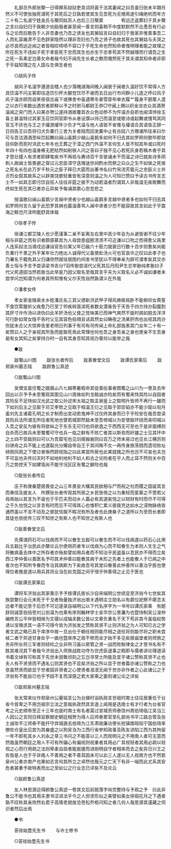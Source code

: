 <!-- { "loadSidebar": true } -->
　　礼部员外郎张槩一日得罪系狱狱吏具词将寘于法其妻闻之曰吾虽归张未半期月然义不可使张独死谓死于其死后之日孰若使其生见吾死为无憾焉遂引绳绝吭而年方二十有二名淑宁姓金氏与槩同姑苏人也后三日槩蒙　　　　宥远迁返葬妇于其乡槩之言曰自妇归于我朝夕劝励我者甚至闻一善言则喜稍不中度默默然不怂恿吾有行必与之论而后敢告于人非吾妻也乃吾之贤友也其舅姑言曰自妇归于我家非惟善事吾二人而礼容雍肃不见色辞家隐然以理非吾妇也乃吾之贤子也故其死也其舅姑与夫哭之必尽哀而远近闻之者皆相叹啧啧不容口于乎死生命也然知命者惟明理者能之故理之所在死生不违如子死于孝臣死于忠而其生也亦生于忠孝苟其不然越理而行谓吾之生之死一系素定岂善攵命者哉今妇不闻先生长者之教而慨然死于其夫谓其知命者非耶于乎益知理之在人固与生俱生者也

　　○胡风子传

　　胡风子名温字遵道会稽人也少落魄湖海间晚入闽居于闽者久温好饮不常得人方具饮温不问主客即往造饮引杯大酿觉饮尽不谢而去日出行市间群小儿逐之呼曰风子风子温亦顾而自笑夜宿古庙下或佛舍中虽遇寒冬甚雪穿布单衣履艹履身不颤栗人遗之以衣行来数出遇贫者即觧以予之时驸马都尉王恭□守闽上赐以织金龙衣众具酒贺温闻之突门而入曰某亦贺公遂持酒故覆其衣众色动恭不为忤温亦自若也闻漳帅徐玉喜士甚温特过其家玉召饮同官即令从者设馔以待己而温至或歌诗或起舞或慢骂其同官玉不厌也与王之子爟游爟年少负才气温与他人语皆不省惟与爟语合其语皆正辞一日则告王曰吾将归犬负橐行三舍为关者阻而回发橐中止有古砚八方赠诸所往来曰尔可与吾沽酒酒至纵饮起舞曰闽山喜鹊少越山喜鹊多如何不归去其如罗网何歌毕即敛目仰卧而死时洪武七年冬也王葬之于漳之西门外温不言何生人皆不知其年或曰死时年四十有四也温身瘠无肥枯然如削铁人问之荅曰子独不见心若死灰身若槁木者乎其才思壮捷人有求者即肆笔疾书不再视与赓诗百千言彼诵未干而温之诗已就矣诗多阴刺人故闽士皆畏避之甞过元忠臣漳守迭理迷世祠酌水而祭之曰众之生不如侯之死侯之死名长在此万岁千秋元之臣子拜已大筵而出著书名曰竹帛流芳载元之忠臣义士并贞烈女叙其故系之以辞类饶歌轻重皆有深意则温之为人可知已赞曰予读古书传言志士不一如其志即污饮自狂人往往非筵之彼不为动若温者烈谓其人非哉温无疾歌舞而终如生死在其已者亦云异矣予每诵其歌心忽忽悲之

　　按温歌曰闽山喜鹊少言闽中贤者少也越山喜鹊多言越中贤者多也如何不归去其如罗网何言久留于此恐罗其祸也葢温善骂人闽中贤者少恐不能容故其言如此于乎震海之鲸岂尺渎所能舒其体哉

　　○徐孝子传

　　徐谦江都艾陵人也少愿谨事二亲不妄离左右里中恶少年会为从谑皆谢不往少年相与非筵之而有识者颇感慕其为人母尝患疽脓溃溃不可近谦以口吮之而得愈父鬲里人连系狱法当谪戍远谦诣官告曰某父年已踰六十筋力就衰日行数十百步则惫矣尚能负重行千里之外乎某年壮力绝出人诚得代父虽使赴汤火可也官哀许之叹曰此孝子也乃署名于籍免其父归谦欣然就役居困约间发书至犹以不得奉亲为辞可谓孝矣其交亦善士恒与予言予尝读梁书吉分?羽传翂尝请代父死其后丹阳尹生志举翂纯孝翂曰子代父死道固当然若翂当此举是乃因父取名至哉其言乎夫为义取名义必不诚如谦者未尝学问岂知谓为何者其所知惟有父尔天性自然孰谓义在外哉

　　○潘孝女传

　　孝女家金陵泉水乡姓潘氏名三其父德新洪武甲子得风痹疾局卧不能俯仰女斋誓不食饮荤腥祈父疾愈乃巳至丁夘疾转亟滨死者数女潜香告于天告于四方持刅裂腹割其肝寸许作汤以进伪曰此羊肝汤也父食之觉味美已而神气爽然不旋时病如脱去洋洋可行卧如常女隐不告时父见其容色枯顇且诘其然女曰畴夜之汤某肝肉也出视其肉刅伤犹未合父大惊奔告里老明日列事于有司有司传闻上命礼部旌表其门女年二十有一矣赞曰人之于亲视其所急而能致死焉此常理也何也吾之身吾亲之身也使亲不生吾身曷有女其知之矣掌持刅时一自有其身吾知其视刅栗何以能举之哉

　　●跋  

　　跋蜀山川图 
　　跋张长者传后 
　　跋善餋堂文后 
　　跋谭氏家乘后 
　　跋郑泉州墓志铭 
　　跋颜鲁公真迹 

　　○跋蜀山川图

　　吴僧宝昙住蜀之娥眉山凡七越寒暑暇命其徒善绘事者图蜀之山川为一卷及去年回出以示予予未至蜀观其图见山川周耸如列戈戟诚亦险矣而有蜀来恃其险以自固者其险反不足恃如汉光武之取公孙述宋太祖之取孟昶皇上之取明升皆师不再行一皷而下如刘后主之见取于邓艾李势之见取于桓温王衍之见取于郭崇韬亦不能少距以旬月虽刘先主诸葛孔明之长才制奇出变动若鬼神不过仅终其身而已于乎险安在哉吾尝读其险兵法所谓无所往者死地也譬若城郭然敌未至吾倚城以为安使敌环绕而来叩城以入吾之安反为彼有将欲纵之于东东无可归也将欲逸之于西西无可至也于是非面缚则自杀而已故兵未至蜀蜀可守也兵一临之鲜有不败亡者其以斯欤而奸雄之士见其环中之土四不受敌则曰可以为吾窟宅也见剑阁峩峩则曰百万之师未易过也见长江横厉则曰骈舟之兵不能上也遂裂光分耀自帝自王于其间殊不攵一再传身族荡戮而遗坦败址倾倒风雨之下使过者愀然顾视指之曰此某尝所居也此某就擒之所也岂不可哀也夫岂不可监也夫传曰天时不如地利地利不如人和古之论险者在乎人而止耳不然则关中百万之势控天下如建瓴尚不能守况区区有蜀之僻险也哉

　　○跋张长者传后

　　庄子称庚桑楚居畏垒之山三年畏垒大穰其民欲相与尸而祝之社而稷之固诞其言而弗信及披友人　所撰张长者传观其所居之乡民皆倚之以为重轻而爱慕之不啻若父母焉始以其言为不诞也于乎匹夫而动乡人葢必有其道矣悦之以财财有时而尽不可得之于久也悦之以言言有时而忘不可得其心也惟积仁累义彼我充达如水之浸物脉络皆通然虽以不言不动及之彼犹信服不暇况有所及者也此庚桑子之道所以为至而长者即其徒也欤抚传三叹不知世之有斯人也不知世之有斯人也

　　○跋善餋堂文后

　　先儒谓药石可以伐病而不可以餋生五榖可以餋生而不可以伐病遂以药石心比用兵五榖比乎治民此亦槩论云尔使用药者专以伐病为心而不知餋生为本则人生生之气将散病虽去体中之所存者亦殆矣譬如用兵者而不知治乎民盗虽以息民亦不得而立矣西江李仲善以善医名予叩其术仲善曰能餋其病于未形之先者上也能餋人于已病之中者次也不知所专餋而专治其病斯为下矣故吾号其堂曰餋善此仲善所以善治乎医也使得位者推是道以用兵其将业当在赵克国之间乎惜乎仲善得之止见于医也

　　○跋谭氏家乘后

　　谭将军济翁出其家乘示予予按谭氏居长沙自宋端明公世绩显至济翁今七世矣其族尝繁衍会元末死于干戈者殆量独济翁出艰关遇明主立勋名以有爵位祀祭不隳念夫远者不能记至于后恐不可记遂录自端明公以下代名序字为一书号曰谭氏家乘　有题辞则诚意伯括苍刘公伯温为也乘有序则翰林学士金华宗公景濂为也暨侍制吴公浚仲编修苏公平仲皆相继为文寝以成轴夫数公皆以文章负重名于天下苟非其今虽临权势诱以宝赂求其一语不可得今皆为济翁发之赞称其贤不止则济翁之为人可知已古之学者文武之略已具于庠序中故一旦出仕于朝任相则能尽相之道任将则能尽将之职未尝岐二者于异途甘身处乎一曲也暨庠序之政不修而全才始不多见矣居庙堂者则师旅之务非所长将三军者则经纶之业非所习虽以房管之贤一战而败斛律金之才至书名有不胜其难况其下者哉今济翁出入师旅战胜功夺为世虎臣退事之暇即与儒者讲论理道读书着文绰有可称其于先世未尝敢顷刻之忘岂寻常士所能及宜乎诸公赞称其贤不止也夫人有不贤贤而不遇名公则其贤也不显矣济翁之所以显于世者葢亦诸公赞称之力也欤虽然贤而欲显于世者固非贤者之心使贤者冺冺无闻于世亦非作者之心此诸公之于济翁有不能自已也乎予因不复而深感之若大家乘之委则诸公论之详矣

　　○跋郑泉州墓志铭

　　张太常来仪作郑泉州公墓铭言公为台掾时诣执政言世祖时南士往往居重任于台省今皆卑之不用岂祖宗立法之意哉执政然其言遂上闻用是选南士有才行者为台省官考之元史顺帝至正十三年也是时南士有名者莫过宣城贡师泰饶州周伯琦临江吴当三人因公之言同日拜监察御史朝廷相贺为得人后师泰累官至礼部尚书平江路总管及张士诚攻平江师泰不能扞守弃城遁去伯琦为江东肃政廉访使长抢镇南班陷宁国伯琦率僚佐仓皇出见尝为其畚盛之以狗吴当为江西行省参知政事及陈友谅陷江西为其拘留一年不即死其乡人刘永之草三书问之不能荅以三人而观明元之不用南人者可无意而然哉虽然朝廷之用人不可有所偏心有偏视则视重者其用必广其视轻者其用必疏以轻视之心而行用疏之法则卑柔自屈者能扳援而进刚明自守者相率而去之矣异日兴王之佐皆是人也于乎非南人不善用之者不善耳固未可以此三人遂以无人视南方也不然若泉州公者亦南产也果如志言何其所立之卓然也哉元之亡天下有非一端而此尤系其安危者甚重予故特表而出之至如公之行业志已详矣不及论云

　　○跋颜鲁公真迹

　　友人林思源近得颜鲁公真迹一卷其文后前脱落字尚完整持与予观之予　曰此非鲁公不能书也其用夫隶书涩进法乎今之人但求形似之美譬如美女徘徊花月之下遇者孰不叹称其亲欣然右君子高情老貌放沧苍松乔栢问知之者几何人哉思源其谨藏之伺识者然后出焉

　　●书 

　　荅徐始豊先生书 
　　与许士修书 

　　○荅徐始豊先生书

